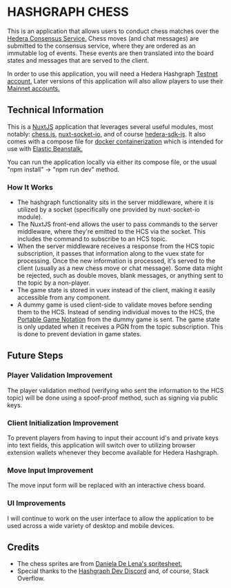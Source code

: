 # HASHGRAPH CHESS

This is an application that allows users to conduct chess matches over the [Hedera Consensus Service.](https://hedera.com/consensus-service) Chess moves (and chat messages) are submitted to the consensus service, where they are ordered as an immutable log of events. These events are then translated into the board states and messages that are served to the client.

In order to use this application, you will need a Hedera Hashgraph [Testnet account.](https://portal.hedera.com/register) Later versions of this application will also allow players to use their [Mainnet accounts.](https://hedera.com/account-creation)

## Technical Information

This is a [NuxtJS](https://nuxtjs.org/) application that leverages several useful modules, most notably: [chess.js](https://github.com/jhlywa/chess.js), [nuxt-socket-io](https://github.com/richardeschloss/nuxt-socket-io), and of course [hedera-sdk-js](https://github.com/hashgraph/hedera-sdk-js). It also comes with a compose file for [docker containerization](https://www.docker.com/) which is intended for use with [Elastic Beanstalk.](https://aws.amazon.com/elasticbeanstalk/)

You can run the application locally via either its compose file, or the usual "npm install" -> "npm run dev" method.

### How It Works

- The hashgraph functionality sits in the server middleware, where it is utilized by a socket (specifically one provided by nuxt-socket-io module).
- The NuxtJS front-end allows the user to pass commands to the server middleware, where they're emitted to the HCS via the socket. This includes the command to subscribe to an HCS topic.
- When the server middleware receives a response from the HCS topic subscription, it passes that information along to the vuex state for processing. Once the new information is processed, it's served to the client (usually as a new chess move or chat message). Some data might be rejected, such as double moves, blank messages, or anything sent to the topic by a non-player.
- The game state is stored in vuex instead of the client, making it easily accessible from any component.
- A dummy game is used client-side to validate moves before sending them to the HCS. Instead of sending individual moves to the HCS, the [Portable Game Notation](https://en.wikipedia.org/wiki/Portable_Game_Notation) from the dummy game is sent. The game state is only updated when it receives a PGN from the topic subscription. This is done to prevent deviation in game states.

## Future Steps

### Player Validation Improvement

The player validation method (verifying who sent the information to the HCS topic) will be done using a spoof-proof method, such as signing via public keys.

### Client Initialization Improvement

To prevent players from having to input their account id's and private keys into text fields, this application will switch over to utilizing browser extension wallets whenever they become available for Hedera Hashgraph.

### Move Input Improvement

The move input form will be replaced with an interactive chess board.

### UI Improvements

I will continue to work on the user interface to allow the application to be used across a wide variety of desktop and mobile devices.

## Credits

- The chess sprites are from [Daniela De Lena's spritesheet.](https://dilena.de/chess-artwork-pieces-and-board-art-assets)
- Special thanks to the [Hashgraph Dev Discord](https://discord.com/invite/2jGMqdQuWR) and, of course, Stack Overflow.
